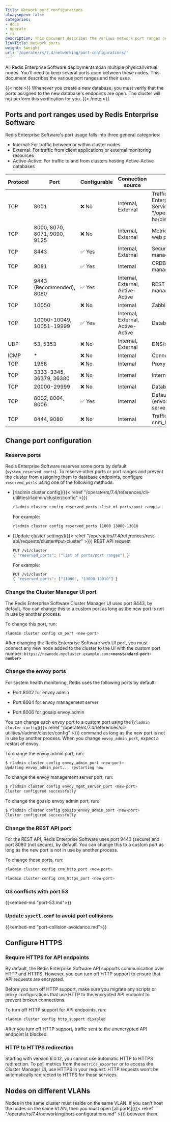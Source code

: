 ```yaml
---
Title: Network port configurations
alwaysopen: false
categories:
- docs
- operate
- rs
description: This document describes the various network port ranges and their uses.
linkTitle: Network ports
weight: $weight
url: '/operate/rs/7.4/networking/port-configurations/'
---
```


All Redis Enterprise Software deployments span multiple physical/virtual nodes. You'll need to keep several ports open between these nodes. This document describes the various port ranges and their uses.

{{< note >}}
Whenever you create a new database, you must verify that the ports assigned to the new database's endpoints are open. The cluster will not perform this verification for you.
{{< /note >}}

## Ports and port ranges used by Redis Enterprise Software

Redis Enterprise Software's port usage falls into three general categories:

- Internal: For traffic between or within cluster nodes
- External: For traffic from client applications or external monitoring resources
- Active-Active: For traffic to and from clusters hosting Active-Active databases

| Protocol | Port | Configurable | Connection source | Description |
|----------|------|--------------|-------------------|-------------|
| TCP | 8001 | <span title="Not configurable">&#x274c; No</span> | Internal, External | Traffic from application to Redis Enterprise Software [Discovery Service]({{< relref "/operate/rs/7.4/databases/durability-ha/discovery-service.md" >}}) |
| TCP | 8000, 8070, 8071, 9090, 9125 | <span title="Not configurable">&#x274c; No</span> | Internal, External | Metrics exported and managed by the web proxy |
| TCP | 8443 | <span title="Configurable">&#x2705; Yes</span> | Internal, External | Secure (HTTPS) access to the management web UI |
| TCP | 9081 | <span title="Configurable">&#x2705; Yes</span> | Internal | CRDB coordinator for Active-Active management (internal) |
| TCP | 9443 (Recommended), 8080 | <span title="Configurable">&#x2705; Yes</span> | Internal, External, Active-Active | REST API traffic, including cluster management and node bootstrap |
| TCP | 10050 | <span title="Not configurable">&#x274c; No</span> | Internal | Zabbix monitoring |
| TCP | 10000-10049, 10051-19999 | <span title="Configurable">&#x2705; Yes</span> | Internal, External, Active-Active | Database traffic |
| UDP | 53, 5353 | <span title="Not configurable">&#x274c; No</span> | Internal, External | DNS/mDNS traffic |
| ICMP | * | <span title="Not configurable">&#x274c; No</span> | Internal | Connectivity checking between nodes |
| TCP | 1968 | <span title="Not configurable">&#x274c; No</span> | Internal | Proxy traffic |
| TCP | 3333-3345, 36379, 36380 | <span title="Not configurable">&#x274c; No</span> | Internal | Internode communication |
| TCP | 20000-29999 | <span title="Not configurable">&#x274c; No</span> | Internal | Database shard traffic |
| TCP | 8002, 8004, 8006 | <span title="Configurable">&#x2705; Yes</span> | Internal | Default system health monitoring (envoy admin, envoy management server, gossip envoy admin)|
| TCP | 8444, 9080 | <span title="Not configurable">&#x274c; No</span> | Internal | Traffic between web proxy and cnm_http/cm |

## Change port configuration

### Reserve ports

Redis Enterprise Software reserves some ports by default (`system_reserved_ports`). To reserve other ports or port ranges and prevent the cluster from assigning them to database endpoints, configure `reserved_ports` using one of the following methods:

- [rladmin cluster config]({{< relref "/operate/rs/7.4/references/cli-utilities/rladmin/cluster/config" >}})

    ```sh
    rladmin cluster config reserved_ports <list of ports/port ranges>
    ```

    For example:

    ```sh
    rladmin cluster config reserved_ports 11000 13000-13010
    ```

- [Update cluster settings]({{< relref "/operate/rs/7.4/references/rest-api/requests/cluster#put-cluster" >}}) REST API request

    ```sh
    PUT /v1/cluster
    { "reserved_ports": ["list of ports/port ranges"] }
    ```

    For example:

    ```sh
    PUT /v1/cluster
    { "reserved_ports": ["11000", "13000-13010"] }
    ```

### Change the Cluster Manager UI port

The Redis Enterprise Software Cluster Manager UI uses port 8443, by default. You can change this to a custom port as long as the new port is not in use by another process.

To change this port, run:

```sh
rladmin cluster config cm_port <new-port>
```

After changing the Redis Enterprise Software web UI port, you must connect any new node added to the cluster to the UI with the custom port number:
`https://newnode.mycluster.example.com:`**`<nonstandard-port-number>`**

### Change the envoy  ports

For system health monitoring, Redis uses the following ports by default:

- Port 8002 for envoy admin

- Port 8004 for envoy management server

- Port 8006 for gossip envoy admin

You can change each envoy port to a custom port using the [`rladmin cluster config`]({{< relref "/operate/rs/7.4/references/cli-utilities/rladmin/cluster/config" >}}) command as long as the new port is not in use by another process. When you change `envoy_admin_port`, expect a restart of envoy.

To change the envoy admin port, run:

```sh
$ rladmin cluster config envoy_admin_port <new-port>
Updating envoy_admin_port... restarting now
```

To change the envoy management server port, run:

```sh
$ rladmin cluster config envoy_mgmt_server_port <new-port>
Cluster configured successfully
```

To change the gossip envoy admin port, run:

```sh
$ rladmin cluster config gossip_envoy_admin_port <new-port>
Cluster configured successfully
```

### Change the REST API port

For the REST API, Redis Enterprise Software uses port 9443 (secure) and port 8080 (not secure), by default. You can change this to a custom port as long as the new port is not in use by another process.

To change these ports, run:

```sh
rladmin cluster config cnm_http_port <new-port>
```

```sh
rladmin cluster config cnm_https_port <new-port>
```

### OS conflicts with port 53

{{<embed-md "port-53.md">}}


### Update `sysctl.conf` to avoid port collisions

{{<embed-md "port-collision-avoidance.md">}}


## Configure HTTPS

### Require HTTPS for API endpoints

By default, the Redis Enterprise Software API supports communication over HTTP and HTTPS. However, you can turn off HTTP support to ensure that API requests are encrypted.

Before you turn off HTTP support, make sure you migrate any scripts or proxy configurations that use HTTP to the encrypted API endpoint to prevent broken connections.

To turn off HTTP support for API endpoints, run:

```sh
rladmin cluster config http_support disabled
```

After you turn off HTTP support, traffic sent to the unencrypted API endpoint is blocked.


### HTTP to HTTPS redirection
Starting with version 6.0.12, you cannot use automatic HTTP to HTTPS redirection.
To poll metrics from the `metrics_exporter` or to access the Cluster Manager UI, use HTTPS in your request. HTTP requests won't be automatically redirected to HTTPS for those services. 

## Nodes on different VLANs

Nodes in the same cluster must reside on the same VLAN. If you can't
host the nodes on the same VLAN, then you must open [all ports]({{< relref "/operate/rs/7.4/networking/port-configurations.md" >}}) between them.
